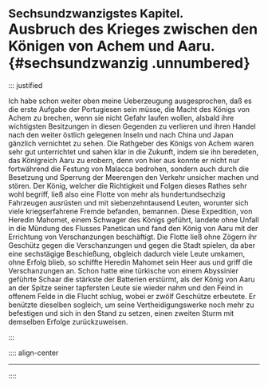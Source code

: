# <small>Sechsundzwanzigstes Kapitel.</small><br />Ausbruch des Krieges zwischen den Königen von Achem und Aaru.{#sechsundzwanzig .unnumbered}

::: justified

Ich habe schon weiter oben meine Ueberzeugung ausgesprochen, daß es die erste
Aufgabe der Portugiesen sein müsse, die Macht des Königs von Achem zu brechen,
wenn sie nicht Gefahr laufen wollen, alsbald ihre wichtigsten Besitzungen in
diesen Gegenden zu verlieren und ihren Handel nach den weiter östlich gelegenen
Inseln und nach China und Japan gänzlich vernichtet zu sehen. Die Rathgeber des
Königs von Achem waren sehr gut unterrichtet und sahen klar in die Zukunft,
indem sie ihn beredeten, das Königreich Aaru zu erobern, denn von hier aus
konnte er nicht nur fortwährend die Festung von Malacca bedrohen, sondern auch
durch die Besetzung und Sperrung der Meerengen den Verkehr unsicher machen und
stören. Der König, welcher die Richtigkeit und Folgen dieses Rathes sehr wohl
begriff, ließ also eine Flotte von mehr als hundertundsechzig Fahrzeugen
ausrüsten und mit siebenzehntausend Leuten, worunter sich viele kriegserfahrene
Fremde befanden, bemannen. Diese Expedition, von Heredin Mahomet, einem Schwager
des Königs geführt, landete ohne Unfall in die Mündung des Flusses Panetican und
fand den König von Aaru mit der Errichtung von Verschanzungen beschäftigt. Die
Flotte ließ ohne Zögern ihr Geschütz gegen die Verschanzungen und gegen die
Stadt spielen, da aber eine sechstägige Beschießung, obgleich dadurch viele
Leute umkamen, ohne Erfolg blieb, so schiffte Heredin Mahomet sein Heer aus und
griff die Verschanzungen an. Schon hatte eine türkische von einem Abyssinier
geführte Schaar die stärkste der Batterien erstürmt, als der König von Aaru an
der Spitze seiner tapfersten Leute sie wieder nahm und den Feind in offenem
Felde in die Flucht schlug, wobei er zwölf Geschütze erbeutete. Er benützte
dieselben sogleich, um seine Vertheidigungswerke noch mehr zu befestigen und
sich in den Stand zu setzen, einen zweiten Sturm mit demselben Erfolge
zurückzuweisen.

:::

:::: align-center
****
::::
